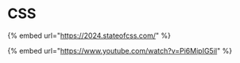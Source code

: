 # CSS

{% embed url="https://2024.stateofcss.com/" %}

{% embed url="https://www.youtube.com/watch?v=Pi6MipIG5iI" %}
